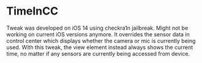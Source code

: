 # TimeInCC

Tweak was developed on iOS 14 using checkra1n jailbreak. Might not be working on current iOS versions anymore.
It overrides the sensor data in control center which displays whether the camera or mic is currently being used.
With this tweak, the view element instead always shows the current time, no matter if any sensors are currently being accessed from device.
